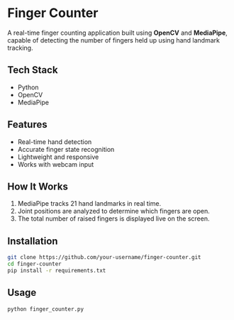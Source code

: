 # Finger Counter

A real-time finger counting application built using **OpenCV** and **MediaPipe**, capable of detecting the number of fingers held up using hand landmark tracking.

## Tech Stack

- Python
- OpenCV
- MediaPipe

## Features

- Real-time hand detection
- Accurate finger state recognition
- Lightweight and responsive
- Works with webcam input

## How It Works

1. MediaPipe tracks 21 hand landmarks in real time.
2. Joint positions are analyzed to determine which fingers are open.
3. The total number of raised fingers is displayed live on the screen.

## Installation

```bash
git clone https://github.com/your-username/finger-counter.git
cd finger-counter
pip install -r requirements.txt
```

## Usage
```bash
python finger_counter.py
```
